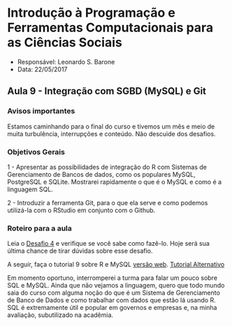 # Introdução à Programação e Ferramentas Computacionais para as Ciências Sociais

- Responsável: Leonardo S. Barone
- Data: 22/05/2017

## Aula 9 - Integração com SGBD (MySQL) e Git

### Avisos importantes

Estamos caminhando para o final do curso e tivemos um mês e meio de muita turbulência, interrupções e conteúdo. Não descuide dos desafios. 

### Objetivos Gerais

1 - Apresentar as possibilidades de integração do R com Sistemas de Gerenciamento de Bancos de dados, como os populares MySQL, PostgreSQL e SQLite. Mostrarei rapidamente o que é o MySQL e como é a linguagem SQL.

2 - Introduzir a ferramenta Git, para o que ela serve e como podemos utilizá-la com o RStudio em conjunto com o Github.

### Roteiro para a aula

Leia o [Desafio 4](https://github.com/ngiachetta/ProgCienciasSociais/blob/master/activities/datachallange4.md) e verifique se você sabe como fazê-lo. Hoje será sua última chance de tirar dúvidas sobre esse desafio. 

A seguir, faça o tutorial 9 sobre R e MySQL [versão web](https://github.com/ngiachetta/ProgCienciasSociais/blob/master/classes/class9.md). [Tutorial Alternativo](https://github.com/leobarone/mq_bsb_17/blob/master/tutoriais/tutorialB1.md)

Em momento oportuno, interromperei a turma para falar um pouco sobre SQL e MySQL. Ainda que não vejamos a linguagem, quero que todo mundo saia do curso com alguma noção do que é um Sistema de Gerenciamento de Banco de Dados e como trabalhar com dados que estão lá usando R. SQL é extremamente útil e popular em governos e empresas e, na minha avaliação, subutilizado na acadêmia.
